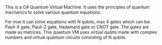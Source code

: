This is a C# Quantum Virtual Machine. It uses the principles of quantum mechanics to solve various quantum equations.

For now it can solve equations with N qubits, max 4 gates which can be: Pauli-X gate, Pauli-Z gate, Hadamard gate or CNOT gate. The gates are made as matrices.
This quantum VM uses virtual qubits made with complex numbers and virtual quantum circuits consisting of N qubits.
